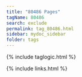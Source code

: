 ```yaml
---
title: "80486 Pages"
tagName: 80486
search: exclude
permalink: tag_80486.html
sidebar: mydoc_sidebar
folder: tags
---
```

{% include taglogic.html %}

{% include links.html %}
